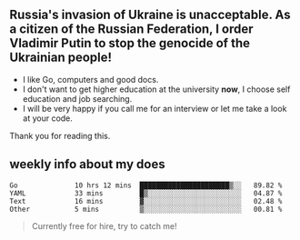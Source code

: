 ## Russia's invasion of Ukraine is unacceptable. As a citizen of the Russian Federation, I order Vladimir Putin to stop the genocide of the Ukrainian people!

- I like Go, computers and good docs.
- I don't want to get higher education at the university **now**, I choose self education and job searching.
- I will be very happy if you call me for an interview or let me take a look at your code.

Thank you for reading this.

## weekly info about my does
<!--START_SECTION:waka-->

```text
Go              10 hrs 12 mins  ██████████████████████▒░░   89.82 %
YAML            33 mins         █▒░░░░░░░░░░░░░░░░░░░░░░░   04.87 %
Text            16 mins         ▓░░░░░░░░░░░░░░░░░░░░░░░░   02.48 %
Other           5 mins          ▒░░░░░░░░░░░░░░░░░░░░░░░░   00.81 %
```

<!--END_SECTION:waka-->

> Currently free for hire, try to catch me!
